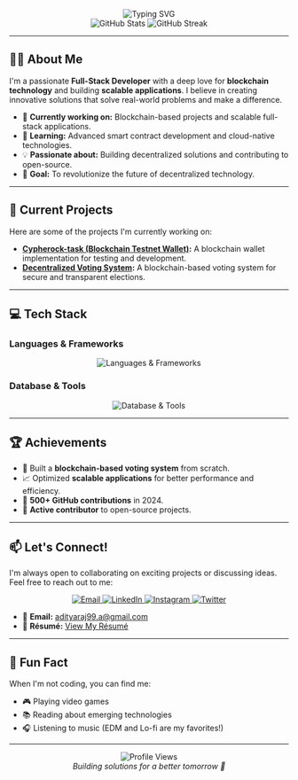 <div align="center">
  <img src="https://readme-typing-svg.demolab.com?font=Fira+Code&pause=1000&color=FFD700&width=435&lines=Hi+there%2C+I'm+Aditya!+👋;🚀+Full-Stack+Developer;💻+Blockchain+Enthusiast;🌐+Innovating+the+Future" alt="Typing SVG" />
</div>

<div align="center">
  <img src="https://github-readme-stats.vercel.app/api?username=yupitsadi&show_icons=true&theme=radical" alt="GitHub Stats" />
  <img src="https://github-readme-streak-stats.herokuapp.com/?user=yupitsadi&theme=radical" alt="GitHub Streak" />
</div>

---

## 🧑‍💻 About Me

I'm a passionate **Full-Stack Developer** with a deep love for **blockchain technology** and building **scalable applications**. I believe in creating innovative solutions that solve real-world problems and make a difference. 

- 🔭 **Currently working on:** Blockchain-based projects and scalable full-stack applications.
- 🌱 **Learning:** Advanced smart contract development and cloud-native technologies.
- 💡 **Passionate about:** Building decentralized solutions and contributing to open-source.
- 🎯 **Goal:** To revolutionize the future of decentralized technology.

---

## 🚀 Current Projects

Here are some of the projects I'm currently working on:

- **[Cypherock-task (Blockchain Testnet Wallet)](https://github.com/yupitsadi/Cypherock-task):** A blockchain wallet implementation for testing and development.
- **[Decentralized Voting System](https://github.com/yupitsadi/Decentralized-Voting):** A blockchain-based voting system for secure and transparent elections.

---

## 💻 Tech Stack

### Languages & Frameworks
<p align="center">
  <img src="https://skillicons.dev/icons?i=js,ts,react,vue,nextjs,nodejs,python,solidity" alt="Languages & Frameworks" />
</p>

### Database & Tools
<p align="center">
  <img src="https://skillicons.dev/icons?i=mongodb,postgres,docker,git,github,aws,figma" alt="Database & Tools" />
</p>

---

## 🏆 Achievements

- 🎯 Built a **blockchain-based voting system** from scratch.
- 📈 Optimized **scalable applications** for better performance and efficiency.
- 🌟 **500+ GitHub contributions** in 2024.
- 🔗 **Active contributor** to open-source projects.

---

## 📫 Let's Connect!

I'm always open to collaborating on exciting projects or discussing ideas. Feel free to reach out to me:

<p align="center">
  <a href="mailto:adityaraj99.a@gmail.com">
    <img src="https://img.shields.io/badge/Email-D14836?style=for-the-badge&logo=gmail&logoColor=white" alt="Email" />
  </a>
  <a href="https://linkedin.com/in/yupitsadi" target="_blank">
    <img src="https://img.shields.io/badge/LinkedIn-0077B5?style=for-the-badge&logo=linkedin&logoColor=white" alt="LinkedIn" />
  </a>
  <a href="https://instagram.com/yup_its_adi" target="_blank">
    <img src="https://img.shields.io/badge/Instagram-E4405F?style=for-the-badge&logo=instagram&logoColor=white" alt="Instagram" />
  </a>
  <a href="https://twitter.com/yupitsadi" target="_blank">
    <img src="https://img.shields.io/badge/Twitter-1DA1F2?style=for-the-badge&logo=twitter&logoColor=white" alt="Twitter" />
  </a>
</p>

- 📧 **Email:** [adityaraj99.a@gmail.com](mailto:adityaraj99.a@gmail.com)
- 📄 **Résumé:** [View My Résumé](https://drive.google.com/file/d/1squgkOo6fFSfMF3Ajxlq9pXYwDOTWMQ2/view)

---

## 🎨 Fun Fact

When I'm not coding, you can find me:
- 🎮 Playing video games
- 📚 Reading about emerging technologies
- 🎧 Listening to music (EDM and Lo-fi are my favorites!)

---

<div align="center">
  <img src="https://komarev.com/ghpvc/?username=yupitsadi&color=blueviolet" alt="Profile Views" />
  <br />
  <i>Building solutions for a better tomorrow 🌟</i>
</div>
